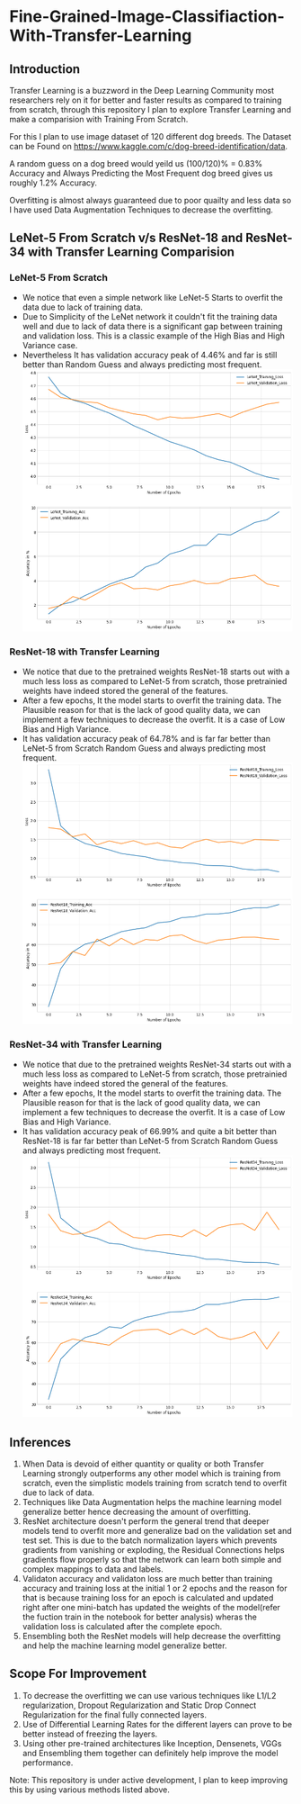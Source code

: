 # Fine-Grained-Image-Classifiaction-With-Transfer-Learning
## Introduction
Transfer Learning is a buzzword in the Deep Learning Community most researchers rely on it for better and faster results as compared to training from scratch, through this repository I plan to explore Transfer Learning and make a comparision with Training From Scratch.

For this I plan to use image dataset of 120 different dog breeds. The Dataset can be Found on https://www.kaggle.com/c/dog-breed-identification/data.

A random guess on a dog breed would yeild us (100/120)% = 0.83% Accuracy and Always Predicting the Most Frequent dog breed gives us roughly 1.2% Accuracy.

Overfitting is almost always guaranteed due to poor quailty and less data so I have used Data Augmentation Techniques to decrease the overfitting.
## LeNet-5 From Scratch v/s ResNet-18 and ResNet-34 with Transfer Learning Comparision

### LeNet-5 From Scratch
- We notice that even a simple network like LeNet-5 Starts to overfit the data due to lack of training data.
- Due to Simplicity of the LeNet network it couldn't fit the training data well and due to lack of data there is a significant gap between training and validation loss. This is a classic example of the High Bias and High Variance case.
- Nevertheless It has validation accuracy peak of 4.46% and far is still better than Random Guess and always predicting most frequent.
![LeNet](LeNet.png)

### ResNet-18 with Transfer Learning
- We notice that due to the pretrained weights ResNet-18 starts out with a much less loss as compared to LeNet-5 from scratch, those pretrainied weights have indeed stored the general of the features.
- After a few epochs, It the model starts to overfit the training data. The Plausible reason for that is the lack of good quality data, we can implement a few techniques to decrease the overfit. It is a case of Low Bias and High Variance.
- It has validation accuracy peak of 64.78% and is far far better than LeNet-5 from Scratch Random Guess and always predicting most frequent.
![ResNet18](ResNet18.png)

### ResNet-34 with Transfer Learning
- We notice that due to the pretrained weights ResNet-34 starts out with a much less loss as compared to LeNet-5 from scratch, those pretrainied weights have indeed stored the general of the features.
- After a few epochs, It the model starts to overfit the training data. The Plausible reason for that is the lack of good quality data, we can implement a few techniques to decrease the overfit. It is a case of Low Bias and High Variance.
- It has validation accuracy peak of 66.99% and quite a bit better than ResNet-18 is far far better than LeNet-5 from Scratch Random Guess and always predicting most frequent.
![ResNet34](ResNet34.png)

## Inferences

1. When Data is devoid of either quantity or quality or both Transfer Learning strongly outperforms any other model which is training from scratch, even the simplistic models training from scratch tend to overfit due to lack of data.
2. Techniques like Data Augmentation helps the machine learning model generalize better hence decreasing the amount of overfitting.
3. ResNet architecture doesn't perform the general trend that deeper models tend to overfit more and generalize bad on the validation set and test set. This is due to the batch normalization layers which prevents gradients from vanishing or exploding, the Residual Connections helps gradients flow properly so that the network can learn both simple and complex mappings to data and labels.
4. Validaton accuracy and validaton loss are much better than training accuracy and training loss at the initial 1 or 2 epochs and the reason for that is because training loss for an epoch is calculated and updated right after one mini-batch has updated the weights of the model(refer the fuction train in the notebook for better analysis) wheras the validation loss is calculated after the complete epoch.
5. Ensembling both the ResNet models will help decrease the overfitting and help the machine learning model generalize better.

## Scope For Improvement
1. To decrease the overfitting we can use various techniques like L1/L2 regularization, Dropout Regularization and Static Drop Connect Regularization for the final fully connected layers.
2. Use of Differential Learning Rates for the different layers can prove to be better instead of freezing the layers.
3. Using other pre-trained architectures like Inception, Densenets, VGGs and Ensembling them together can definitely help improve the model performance.

Note: This repository is under active development, I plan to keep improving this by using various methods listed above.
